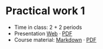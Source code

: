 # Practical work 1

- Time in class: 2 + 2 periods
- Presentation
  [Web](https://heig-vd-dai-course.github.io/heig-vd-dai-course/07-practical-work-1/)
  ·
  [PDF](https://heig-vd-dai-course.github.io/heig-vd-dai-course/07-practical-work-1/07-practical-work-1-presentation.pdf)
- Course material: [Markdown](./COURSE_MATERIAL.md) ·
  [PDF](https://heig-vd-dai-course.github.io/heig-vd-dai-course/07-practical-work-1/07-practical-work-1-course-material.pdf)
